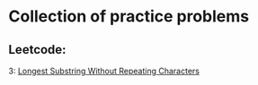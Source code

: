 # Collection of practice problems

## Leetcode:

3: [Longest Substring Without Repeating Characters](https://leetcode.com/problems/longest-substring-without-repeating-characters/)
